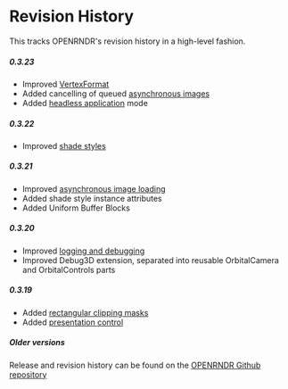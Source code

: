 # Revision History

This tracks OPENRNDR's revision history in a high-level fashion.

##### 0.3.23
 * Improved [VertexFormat](Tutorial_CustomRendering.md)
 * Added cancelling of queued [asynchronous images](Topic_AsynchronousImages.md)
 * Added [headless application](Topic_HeadlessApplication.md) mode
##### 0.3.22
 * Improved [shade styles](Tutorial_ShadeStyles.md)
##### 0.3.21
 * Improved [asynchronous image loading](Topic_AsynchronousImages.md)
 * Added shade style instance attributes
 * Added Uniform Buffer Blocks
##### 0.3.20
 * Improved [logging and debugging](Topic_Logging.md)
 * Improved Debug3D extension, separated into reusable OrbitalCamera and OrbitalControls parts
##### 0.3.19
 * Added [rectangular clipping masks](Topic_Clipping.md)
 * Added [presentation control](Topic_PresentationControl.md)

##### Older versions

Release and revision history can be found on the [OPENRNDR Github repository](https://github.com/openrndr/openrndr/releases)
